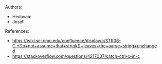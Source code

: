 Authors:
- Hedavam
- Josef

References:
- https://wiki.sei.cmu.edu/confluence/display/c/STR06-C.+Do+not+assume+that+strtok()+leaves+the+parse+string+unchanged
- https://stackoverflow.com/questions/4217037/catch-ctrl-c-in-c 

